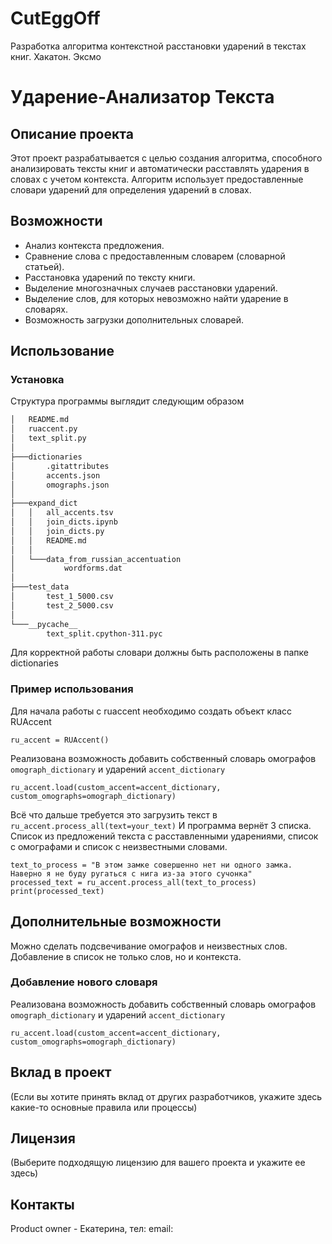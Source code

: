 # CutEggOff
Разработка алгоритма контекстной расстановки ударений в текстах книг. Хакатон. Эксмо

# Ударение-Анализатор Текста

## Описание проекта
Этот проект разрабатывается с целью создания алгоритма, способного анализировать тексты книг и автоматически расставлять ударения в словах с учетом контекста. Алгоритм использует предоставленные словари ударений для определения ударений в словах.

## Возможности

- Анализ контекста предложения.
- Сравнение слова с предоставленным словарем (словарной статьей).
- Расстановка ударений по тексту книги.
- Выделение многозначных случаев расстановки ударений.
- Выделение слов, для которых невозможно найти ударение в словарях.
- Возможность загрузки дополнительных словарей.

## Использование

### Установка
Структура программы выглядит следующим образом
```bash
│   README.md
│   ruaccent.py
│   text_split.py
│
├───dictionaries
│       .gitattributes
│       accents.json
│       omographs.json
│
├───expand_dict
│   │   all_accents.tsv
│   │   join_dicts.ipynb
│   │   join_dicts.py
│   │   README.md
│   │
│   └───data_from_russian_accentuation
│           wordforms.dat
│
├───test_data
│       test_1_5000.csv
│       test_2_5000.csv
│
└───__pycache__
        text_split.cpython-311.pyc
```
Для корректной работы словари должны быть расположены в папке dictionaries

### Пример использования

Для начала работы с ruaccent необходимо создать объект класс RUAccent
```
ru_accent = RUAccent()
```
Реализована возможность добавить собственный словарь омографов ```omograph_dictionary``` и ударений ```accent_dictionary```
```
ru_accent.load(custom_accent=accent_dictionary, custom_omographs=omograph_dictionary)
```
Всё что дальше требуется это загрузить текст в ```ru_accent.process_all(text=your_text)```
И программа вернёт 3 списка. Список из предложений текста с расставленными ударениями, список с омографами и список с неизвестными словами.
```
text_to_process = "В этом замке совершенно нет ни одного замка. Наверно я не буду ругаться с нига из-за этого сучонка"
processed_text = ru_accent.process_all(text_to_process)
print(processed_text)
```


## Дополнительные возможности
Можно сделать подсвечивание омографов и неизвестных слов. Добавление в список не только слов, но и контекста.

### Добавление нового словаря
Реализована возможность добавить собственный словарь омографов ```omograph_dictionary``` и ударений ```accent_dictionary```
```
ru_accent.load(custom_accent=accent_dictionary, custom_omographs=omograph_dictionary)
```

## Вклад в проект

(Если вы хотите принять вклад от других разработчиков, укажите здесь какие-то основные правила или процессы)

## Лицензия

(Выберите подходящую лицензию для вашего проекта и укажите ее здесь)

## Контакты

Product owner - Екатерина, тел:   email:
